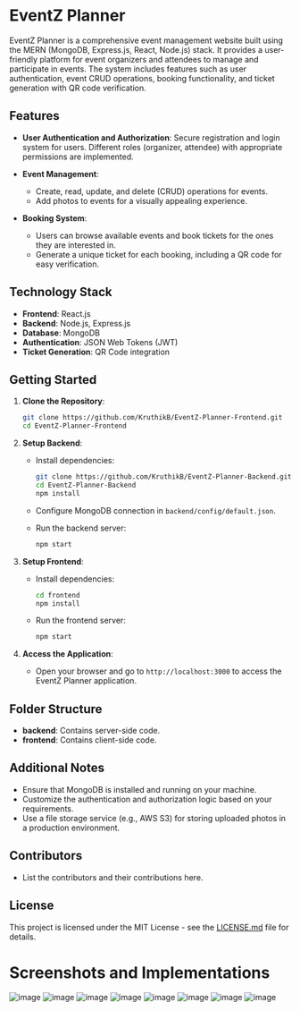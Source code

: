 # EventZ Planner

EventZ Planner is a comprehensive event management website built using the MERN (MongoDB, Express.js, React, Node.js) stack. It provides a user-friendly platform for event organizers and attendees to manage and participate in events. The system includes features such as user authentication, event CRUD operations, booking functionality, and ticket generation with QR code verification.

## Features

- **User Authentication and Authorization**: Secure registration and login system for users. Different roles (organizer, attendee) with appropriate permissions are implemented.

- **Event Management**:
  - Create, read, update, and delete (CRUD) operations for events.
  - Add photos to events for a visually appealing experience.

- **Booking System**:
  - Users can browse available events and book tickets for the ones they are interested in.
  - Generate a unique ticket for each booking, including a QR code for easy verification.

## Technology Stack

- **Frontend**: React.js
- **Backend**: Node.js, Express.js
- **Database**: MongoDB
- **Authentication**: JSON Web Tokens (JWT)
- **Ticket Generation**: QR Code integration

## Getting Started

1. **Clone the Repository**:

    ```bash
    git clone https://github.com/KruthikB/EventZ-Planner-Frontend.git
    cd EventZ-Planner-Frontend
    ```

2. **Setup Backend**:

    - Install dependencies:

        ```bash
        git clone https://github.com/KruthikB/EventZ-Planner-Backend.git
        cd EventZ-Planner-Backend
        npm install
        ```

    - Configure MongoDB connection in `backend/config/default.json`.

    - Run the backend server:

        ```bash
        npm start
        ```

3. **Setup Frontend**:

    - Install dependencies:

        ```bash
        cd frontend
        npm install
        ```

    - Run the frontend server:

        ```bash
        npm start
        ```

4. **Access the Application**:

    - Open your browser and go to `http://localhost:3000` to access the EventZ Planner application.

## Folder Structure

- **backend**: Contains server-side code.
- **frontend**: Contains client-side code.

## Additional Notes

- Ensure that MongoDB is installed and running on your machine.
- Customize the authentication and authorization logic based on your requirements.
- Use a file storage service (e.g., AWS S3) for storing uploaded photos in a production environment.

## Contributors

- List the contributors and their contributions here.

## License

This project is licensed under the MIT License - see the [LICENSE.md](LICENSE.md) file for details.

# Screenshots and Implementations

![image](https://github.com/KruthikB/EventZ-Planner-Frontend/assets/112860541/7585a043-3fca-4447-884c-099810fb61ff)
![image](https://github.com/KruthikB/EventZ-Planner-Frontend/assets/112860541/48432364-cb50-47db-a143-b17b203a4dd9)
![image](https://github.com/KruthikB/EventZ-Planner-Frontend/assets/112860541/5d193fbe-7d76-448d-aedf-1bb9ad0c8d2d)
![image](https://github.com/KruthikB/EventZ-Planner-Frontend/assets/112860541/d9e4580b-9cee-46df-9329-d11574c4b623)
![image](https://github.com/KruthikB/EventZ-Planner-Frontend/assets/112860541/34bda210-750c-4ffd-bf02-e23ddd538202)
![image](https://github.com/KruthikB/EventZ-Planner-Frontend/assets/112860541/8b9c9883-0799-4371-8f06-ee3f06e15110)
![image](https://github.com/KruthikB/EventZ-Planner-Frontend/assets/112860541/e1dc61a8-8e66-4b57-a77b-9c6d2c8c9bbe)
![image](https://github.com/KruthikB/EventZ-Planner-Frontend/assets/112860541/5909f06f-fe0f-48d1-a253-f3278b0a0f37)








